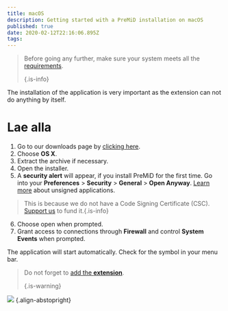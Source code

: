 ```yaml
---
title: macOS
description: Getting started with a PreMiD installation on macOS
published: true
date: 2020-02-12T22:16:06.895Z
tags: 
---
```


> Before going any further, make sure your system meets all the [requirements](/install/requirements). 
> 
> {.is-info}

The installation of the application is very important as the extension can not do anything by itself.

# Lae alla
1. Go to our downloads page by [clicking here](https://premid.app/downloads).
2. Choose **OS X**.
3. Extract the archive if necessary.
4. Open the installer.
5. A **security alert** will appear, if you install PreMiD for the first time. Go into your **Preferences** > **Security** > **General** > **Open Anyway**. [Learn more](https://support.apple.com/guide/mac-help/open-a-mac-app-from-an-unidentified-developer-mh40616/mac) about unsigned applications.
> This is because we do not have a Code Signing Certificate (CSC). [Support us](https://www.patreon.com/Timeraa) to fund it.{.is-info}
6. Choose open when prompted.
7. Grant access to connections through **Firewall** and control **System Events** when prompted.

The application will start automatically. Check for the symbol in your menu bar.

> Do not forget to [add the **extension**](/install). 
> 
> {.is-warning}

![](https://img.icons8.com/color/2x/mac-logo.png) {.align-abstopright}